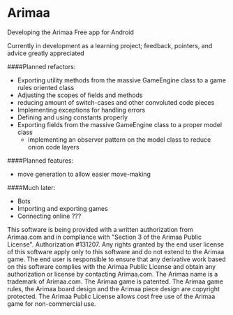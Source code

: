 Arimaa
======

Developing the Arimaa Free app for Android

Currently in development as a learning project; feedback, pointers, and advice greatly appreciated

####Planned refactors:
  - Exporting utility methods from the massive GameEngine class to a game rules oriented class
  - Adjusting the scopes of fields and methods
  - reducing amount of switch-cases and other convoluted code pieces
  - Implementing exceptions for handling errors
  - Defining and using constants properly
  - Exporting fields from the massive GameEngine class to a proper model class
    - implementing an observer pattern on the model class to reduce onion code layers
  
####Planned features:
  - move generation to allow easier move-making
  
####Much later:
  - Bots
  - Importing and exporting games
  - Connecting online ???


This software is being provided with a written authorization from Arimaa.com and in compliance with "Section 3
of the Arimaa Public License". Authorization #131207. Any rights granted by the end user license of this software
apply only to this software and do not extend to the Arimaa game. The end user is responsible to ensure that any
derivative work based on this software complies with the Arimaa Public License and obtain any authorization or
license by contacting Arimaa.com. The Arimaa name is a trademark of Arimaa.com. The Arimaa game is patented.
The Arimaa game rules, the Arimaa board design and the Arimaa piece design are copyright protected. The Arimaa
Public License allows cost free use of the Arimaa game for non-commercial use.
